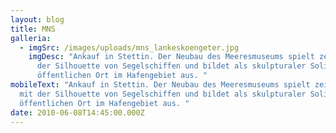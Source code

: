 ```yaml
---
layout: blog
title: MNS
galleria:
  - imgSrc: /images/uploads/mns_lankeskoengeter.jpg
    imgDesc: "Ankauf in Stettin. Der Neubau des Meeresmuseums spielt zeichenhaft mit
      der Silhouette von Segelschiffen und bildet als skulpturaler Solitär einen
      öffentlichen Ort im Hafengebiet aus. "
mobileText: "Ankauf in Stettin. Der Neubau des Meeresmuseums spielt zeichenhaft
  mit der Silhouette von Segelschiffen und bildet als skulpturaler Solitär einen
  öffentlichen Ort im Hafengebiet aus. "
date: 2010-06-08T14:45:00.000Z
---
```

